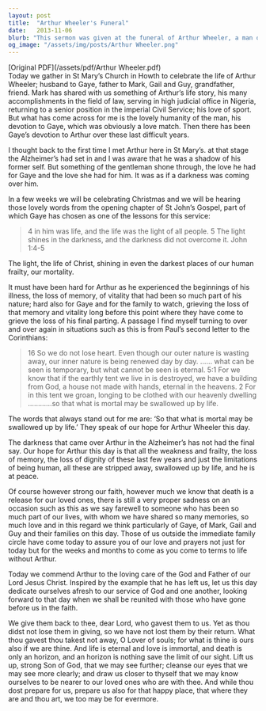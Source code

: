 ```yaml
---
layout: post
title:  "Arthur Wheeler's Funeral"
date:   2013-11-06
blurb: "This sermon was given at the funeral of Arthur Wheeler, a man of many accomplishments and a loving husband and father. Despite the darkness of Alzheimer's that had come over him, the sermon emphasizes the light of Christ that shines in even the darkest places of our human frailty. It speaks of hope for Arthur, that all his weakness and frailty are stripped away, swallowed up by life, and he is at peace."
og_image: "/assets/img/posts/Arthur Wheeler.png"
---
```

[Original PDF](/assets/pdf/Arthur Wheeler.pdf)    
Today we gather in St Mary’s Church in Howth to celebrate the life of Arthur Wheeler; husband to Gaye, father to Mark, Gail and Guy, grandfather, friend. Mark has shared with us something of Arthur’s life story, his many accomplishments in the field of law, serving in high judicial office in Nigeria, returning to a senior position in the imperial Civil Service; his love of sport. But what has come across for me is the lovely humanity of the man, his devotion to Gaye, which was obviously a love match. Then there has been Gaye’s devotion to Arthur over these last difficult years.

I thought back to the first time I met Arthur here in St Mary’s. at that stage the Alzheimer’s had set in and I was aware that he was a shadow of his former self. But something of the gentleman shone through, the love he had for Gaye and the love she had for him. It was as if a darkness was coming over him.

In a few weeks we will be celebrating Christmas and we will be hearing those lovely words from the opening chapter of St John’s Gospel, part of which Gaye has chosen as one of the lessons for this service:

> 4 in him was life, and the life was the light of all people. 5 The light shines in the darkness, and the darkness did not overcome it. John 1:4-5

The light, the life of Christ, shining in even the darkest places of our human frailty, our mortality.

It must have been hard for Arthur as he experienced the beginnings of his illness, the loss of memory, of vitality that had been so much part of his nature; hard also for Gaye and for the family to watch, grieving the loss of that memory and vitality long before this point where they have come to grieve the loss of his final parting. A passage I find myself turning to over and over again in situations such as this is from Paul’s second letter to the Corinthians:

> 16 So we do not lose heart. Even though our outer nature is wasting away, our inner nature is being renewed day by day. …… what can be seen is temporary, but what cannot be seen is eternal. 5:1 For we know that if the earthly tent we live in is destroyed, we have a building from God, a house not made with hands, eternal in the heavens. 2 For in this tent we groan, longing to be clothed with our heavenly dwelling …………so that what is mortal may be swallowed up by life.

The words that always stand out for me are: ‘So that what is mortal may be swallowed up by life.’ They speak of our hope for Arthur Wheeler this day.

The darkness that came over Arthur in the Alzheimer’s has not had the final say. Our hope for Arthur this day is that all the weakness and frailty, the loss of memory, the loss of dignity of these last few years and just the limitations of being human, all these are stripped away, swallowed up by life, and he is at peace.

Of course however strong our faith, however much we know that death is a release for our loved ones, there is still a very proper sadness on an occasion such as this as we say farewell to someone who has been so much part of our lives, with whom we have shared so many memories, so much love and in this regard we think particularly of Gaye, of Mark, Gail and Guy and their families on this day. Those of us outside the immediate family circle have come today to assure you of our love and prayers not just for today but for the weeks and months to come as you come to terms to life without Arthur.

Today we commend Arthur to the loving care of the God and Father of our Lord Jesus Christ. Inspired by the example that he has left us, let us this day dedicate ourselves afresh to our service of God and one another, looking forward to that day when we shall be reunited with those who have gone before us in the faith.

We give them back to thee, dear Lord, who gavest them to us. Yet as thou didst not lose them in giving, so we have not lost them by their return. What thou gavest thou takest not away, O Lover of souls; for what is thine is ours also if we are thine. And life is eternal and love is immortal, and death is only an horizon, and an horizon is nothing save the limit of our sight. Lift us up, strong Son of God, that we may see further; cleanse our eyes that we may see more clearly; and draw us closer to thyself that we may know ourselves to be nearer to our loved ones who are with thee. And while thou dost prepare for us, prepare us also for that happy place, that where they are and thou art, we too may be for evermore.

